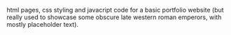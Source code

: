 html pages, css styling and javacript code for a basic portfolio website (but really used to showcase some obscure late western roman emperors, with mostly placeholder text).
